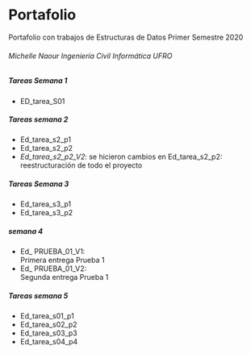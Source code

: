 # Portafolio
Portafolio con trabajos de Estructuras de Datos Primer Semestre 2020
###### Michelle Naour Ingeniería Civil Informática UFRO

##### Tareas Semana 1
* ED_tarea_S01

##### Tareas semana 2
* Ed_tarea_s2_p1
* Ed_tarea_s2_p2
* *Ed_tarea_s2_p2_V2*: se hicieron cambios en Ed_tarea_s2_p2: 
<br> reestructuración de todo el proyecto

##### Tareas Semana 3
* Ed_tarea_s3_p1
* Ed_tarea_s3_p2

##### semana 4
* Ed_ PRUEBA_01_V1:
<br> Primera entrega Prueba 1 
* Ed_ PRUEBA_01_V2:
<br> Segunda entrega Prueba 1 

##### Tareas semana 5
* Ed_tarea_s01_p1
* Ed_tarea_s02_p2
* Ed_tarea_s03_p3
* Ed_tarea_s04_p4
